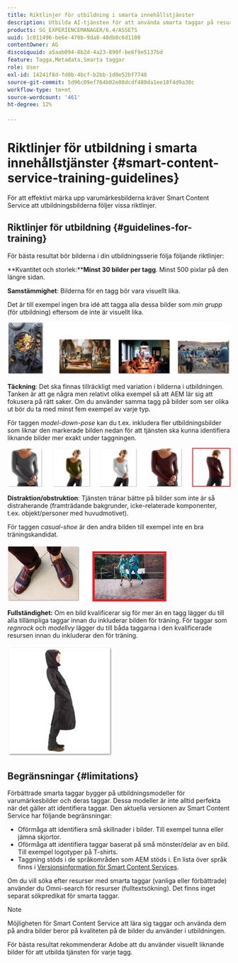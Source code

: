 ```yaml
---
title: Riktlinjer för utbildning i smarta innehållstjänster
description: Utbilda AI-tjänsten för att använda smarta taggar på resurser
products: SG_EXPERIENCEMANAGER/6.4/ASSETS
uuid: 1c011496-be6e-470b-9da8-48db8c6d1108
contentOwner: AG
discoiquuid: a5aab094-8b2d-4a23-890f-be6f9e5137bd
feature: Tagga,Metadata,Smarta taggar
role: User
exl-id: 14241f8d-fd0b-4bcf-b2bb-1d0e52bf7748
source-git-commit: 5d96c09ef764b02e08dcdf480da1ee18f4d9a30c
workflow-type: tm+mt
source-wordcount: '461'
ht-degree: 12%

---
```


# Riktlinjer för utbildning i smarta innehållstjänster {#smart-content-service-training-guidelines}

För att effektivt märka upp varumärkesbilderna kräver Smart Content Service att utbildningsbilderna följer vissa riktlinjer.

## Riktlinjer för utbildning {#guidelines-for-training}

För bästa resultat bör bilderna i din utbildningsserie följa följande riktlinjer:

**Kvantitet och storlek:****Minst 30 bilder per tagg**. Minst 500 pixlar på den längre sidan.

**Samstämmighet**: Bilderna för en tagg bör vara visuellt lika.

Det är till exempel ingen bra idé att tagga alla dessa bilder som *min grupp* (för utbildning) eftersom de inte är visuellt lika.

![Illustrativa bilder som exempel på riktlinjer för utbildning](assets/do-not-localize/coherence.png)

**Täckning**: Det ska finnas tillräckligt med variation i bilderna i utbildningen. Tanken är att ge några men relativt olika exempel så att AEM lär sig att fokusera på rätt saker. Om du använder samma tagg på bilder som ser olika ut bör du ta med minst fem exempel av varje typ.

För taggen *model-down-pose* kan du t.ex. inkludera fler utbildningsbilder som liknar den markerade bilden nedan för att tjänsten ska kunna identifiera liknande bilder mer exakt under taggningen.

![Illustrativa bilder som exempel på riktlinjer för utbildning](assets/do-not-localize/coverage_1.png)

**Distraktion/obstruktion**: Tjänsten tränar bättre på bilder som inte är så distraherande (framträdande bakgrunder, icke-relaterade komponenter, t.ex. objekt/personer med huvudmotivet).

För taggen *casual-shoe* är den andra bilden till exempel inte en bra träningskandidat.

![Illustrativa bilder som exempel på riktlinjer för utbildning](assets/do-not-localize/distraction.png)

**Fullständighet:** Om en bild kvalificerar sig för mer än en tagg lägger du till alla tillämpliga taggar innan du inkluderar bilden för träning. För taggar som *regnrock* och *modellvy* lägger du till båda taggarna i den kvalificerade resursen innan du inkluderar den för träning.

![Illustrativa bilder som exempel på riktlinjer för utbildning](assets/do-not-localize/completeness.png)

## Begränsningar {#limitations}

Förbättrade smarta taggar bygger på utbildningsmodeller för varumärkesbilder och deras taggar. Dessa modeller är inte alltid perfekta när det gäller att identifiera taggar. Den aktuella versionen av Smart Content Service har följande begränsningar:

* Oförmåga att identifiera små skillnader i bilder. Till exempel tunna eller jämna skjortor.
* Oförmåga att identifiera taggar baserat på små mönster/delar av en bild. Till exempel logotyper på T-shirts.
* Taggning stöds i de språkområden som AEM stöds i. En lista över språk finns i [Versionsinformation för Smart Content Services](/help/release-notes/smart-content-service-release-notes.md).

Om du vill söka efter resurser med smarta taggar (vanliga eller förbättrade) använder du Omni-search för resurser (fulltextsökning). Det finns inget separat sökpredikat för smarta taggar.

>[!NOTE]
>
>Möjligheten för Smart Content Service att lära sig taggar och använda dem på andra bilder beror på kvaliteten på de bilder du använder i utbildningen.
>
>För bästa resultat rekommenderar Adobe att du använder visuellt liknande bilder för att utbilda tjänsten för varje tagg.

